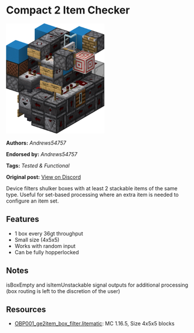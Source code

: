 # Compact 2 Item Checker
<img alt="area_render_415_.png" src="images/area_render_415_.png?raw=1" height="300px">

**Authors:** *Andrews54757*

**Endorsed by:** *Andrews54757*

**Tags:** *Tested & Functional*

**Original post:** [View on Discord](https://discord.com/channels/1375556143186837695/1388317479805259918)

Device filters shulker boxes with at least 2 stackable items of the same type. Useful for set-based processing where an extra item is needed to configure an item set.
## Features
- 1 box every 36gt throughput
- Small size (4x5x5)
- Works with random input
- Can be fully hopperlocked
## Notes
isBoxEmpty and isItemUnstackable signal outputs for additional processing (box routing is left to the discretion of the user)

## Resources
- [OBP001_ge2item_box_filter.litematic](attachments/OBP001_ge2item_box_filter.litematic): MC 1.16.5, Size 4x5x5 blocks
